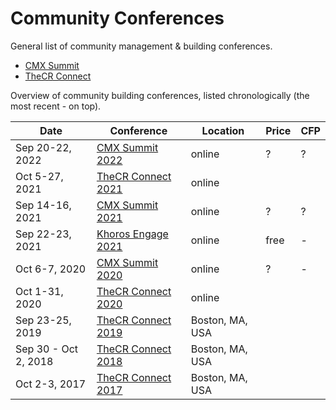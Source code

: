 # Community Conferences

General list of community management & building conferences.

- [CMX Summit](https://cmxhub.com/summit/)
- [TheCR Connect](https://communityroundtable.com/what-we-do/training-and-events/thecr-connect/)

Overview of community building conferences, listed chronologically (the most recent - on top).

| Date | Conference | Location | Price | CFP |
| --- | --- | --- | --- | --- |
| Sep 20-22, 2022 | [CMX Summit 2022](https://events.cmxhub.com/events/details/cmx-cmx-hq-presents-cmx-summit-2022/) | online | ? | ? |
| Oct 5-27, 2021 | [TheCR Connect 2021](https://communityroundtable.com/what-we-do/training-and-events/thecr-connect/thecr-connect-2021/) | online |  |  |
| Sep 14-16, 2021 | [CMX Summit 2021](https://events.cmxhub.com/events/details/cmx-cmx-hq-presents-cmx-summit-2021/) | online | ? | ? |
| Sep 22-23, 2021 | [Khoros Engage 2021](https://pages.khoros.com/Khoros-Engage-2021.html) | online | free | - |
| Oct 6-7, 2020 | [CMX Summit 2020](https://cmxhub.com/summit2020/) | online | ? | - |
| Oct 1-31, 2020 | [TheCR Connect 2020](https://communityroundtable.com/what-we-do/training-and-events/thecr-connect/thecr-connect-2020/) | online |  |  |
| Sep 23-25, 2019 | [TheCR Connect 2019](https://communityroundtable.com/what-we-do/training-and-events/thecr-connect/thecr-connect-2019/) | Boston, MA, USA |  |  |
| Sep 30 - Oct 2, 2018 | [TheCR Connect 2018](https://communityroundtable.com/what-we-do/training-and-events/thecr-connect/thecr-connect-2018/) | Boston, MA, USA |  |  |
| Oct 2-3, 2017 | [TheCR Connect 2017](https://communityroundtable.com/what-we-do/training-and-events/thecr-connect/thecr-connect-2017/) | Boston, MA, USA |  |  |
